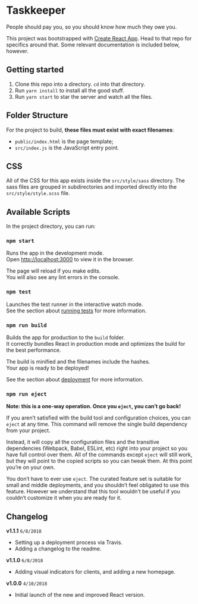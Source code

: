 Taskkeeper
==========

People should pay you, so you should know how much they owe you.

This project was bootstrapped with [Create React App](https://github.com/facebookincubator/create-react-app). Head to that repo for specifics around that. Some relevant documentation is included below, however.

## Getting started

1. Clone this repo into a directory. `cd` into that directory.
1. Run `yarn install` to install all the good stuff.
1. Run `yarn start` to star the server and watch all the files.


## Folder Structure

For the project to build, **these files must exist with exact filenames**:

* `public/index.html` is the page template;
* `src/index.js` is the JavaScript entry point.


## CSS

All of the CSS for this app exists inside the `src/style/sass` directory. The sass files are grouped in subdirectories and imported directly into the `src/style/style.scss` file.



## Available Scripts

In the project directory, you can run:

### `npm start`

Runs the app in the development mode.<br>
Open [http://localhost:3000](http://localhost:3000) to view it in the browser.

The page will reload if you make edits.<br>
You will also see any lint errors in the console.

### `npm test`

Launches the test runner in the interactive watch mode.<br>
See the section about [running tests](#running-tests) for more information.

### `npm run build`

Builds the app for production to the `build` folder.<br>
It correctly bundles React in production mode and optimizes the build for the best performance.

The build is minified and the filenames include the hashes.<br>
Your app is ready to be deployed!

See the section about [deployment](#deployment) for more information.

### `npm run eject`

**Note: this is a one-way operation. Once you `eject`, you can’t go back!**

If you aren’t satisfied with the build tool and configuration choices, you can `eject` at any time. This command will remove the single build dependency from your project.

Instead, it will copy all the configuration files and the transitive dependencies (Webpack, Babel, ESLint, etc) right into your project so you have full control over them. All of the commands except `eject` will still work, but they will point to the copied scripts so you can tweak them. At this point you’re on your own.

You don’t have to ever use `eject`. The curated feature set is suitable for small and middle deployments, and you shouldn’t feel obligated to use this feature. However we understand that this tool wouldn’t be useful if you couldn’t customize it when you are ready for it.



## Changelog

**v1.1.1** `6/8/2018`  
* Setting up a deployment process via Travis.
* Adding a changelog to the readme.

**v1.1.0** `6/8/2018`
* Adding visual indicators for clients, and adding a new homepage.

**v1.0.0** `4/10/2018`
* Initial launch of the new and improved React version.

